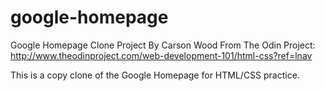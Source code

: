 # google-homepage
Google Homepage Clone Project
By Carson Wood
From The Odin Project: http://www.theodinproject.com/web-development-101/html-css?ref=lnav

This is a copy clone of the Google Homepage for HTML/CSS practice.
